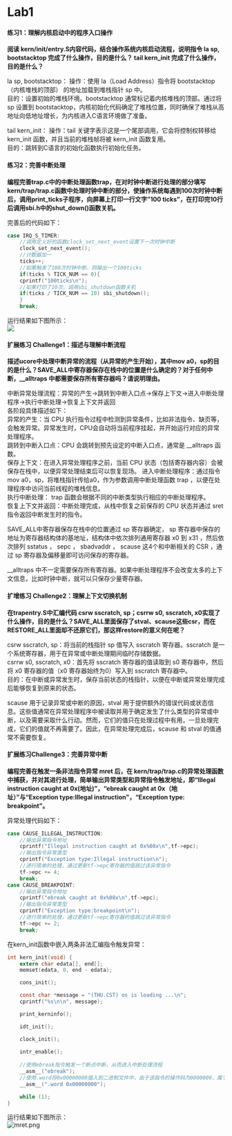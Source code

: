 # Lab1 
#### 练习1：理解内核启动中的程序入口操作
**阅读 kern/init/entry.S内容代码，结合操作系统内核启动流程，说明指令 la sp, bootstacktop 完成了什么操作，目的是什么？ tail kern_init 完成了什么操作，目的是什么？**

la sp, bootstacktop：
操作：使用 la（Load Address）指令将 bootstacktop（内核堆栈的顶部） 的地址加载到堆栈指针 sp 中。  
目的：设置初始的堆栈环境。bootstacktop 通常标记着内核堆栈的顶部。通过将 sp 设置到 bootstacktop，内核初始化代码确定了堆栈位置，同时确保了堆栈从高地址向低地址增长，为内核进入C语言环境做了准备。

tail kern_init：
操作：tail 关键字表示这是一个尾部调用，它会将控制权转移给 kern_init 函数，并且当前的堆栈帧将被 kern_init 函数复用。  
目的：跳转到C语言的初始化函数执行初始化任务。

#### 练习2：完善中断处理
**编程完善trap.c中的中断处理函数trap，在对时钟中断进行处理的部分填写kern/trap/trap.c函数中处理时钟中断的部分，使操作系统每遇到100次时钟中断后，调用print_ticks子程序，向屏幕上打印一行文字”100 ticks”，在打印完10行后调用sbi.h中的shut_down()函数关机。**

完善后的代码如下：  
```c
case IRQ_S_TIMER:
    //调用定义好的函数clock_set_next_event设置下一次时钟中断
    clock_set_next_event();
    //计数器加一
    ticks++;
    //如果触发了100次时钟中断，则输出一个100ticks
    if(ticks % TICK_NUM == 0){
    cprintf("100ticks\n");
    //如果打印了10次，调用sbi_shutdown函数关机
    if(ticks / TICK_NUM == 10) sbi_shutdown();
    }
    break;
```
运行结果如下图所示：  
![](https://github.com/zoygk/myimage/blob/main/NKUOS/Lab0%26Lab1/clock.png)  

#### 扩展练习 Challenge1：描述与理解中断流程
**描述ucore中处理中断异常的流程（从异常的产生开始），其中mov a0，sp的目的是什么？SAVE_ALL中寄存器保存在栈中的位置是什么确定的？对于任何中断，__alltraps 中都需要保存所有寄存器吗？请说明理由。**

中断异常处理流程：异常的产生->跳转到中断入口点->保存上下文->进入中断处理程序->执行中断处理->恢复上下文并返回  
各阶段具体描述如下：  
异常的产生：当 CPU 执行指令过程中检测到异常条件，比如非法指令、缺页等，会触发异常。异常发生时，CPU会自动将当前程序挂起，并开始运行对应的异常处理程序。  
跳转到中断入口点：CPU 会跳转到预先设定的中断入口点，通常是 __alltraps 函数。  
保存上下文：在进入异常处理程序之前，当前 CPU 状态（包括寄存器内容）会被保存在栈中，以便异常处理结束后可以恢复现场。
进入中断处理程序：通过指令mov a0，sp，将堆栈指针传给a0，作为参数调用中断处理函数 trap ，以便在处理程序中访问当前线程的堆栈信息。  
执行中断处理： trap 函数会根据不同的中断类型执行相应的中断处理程序。  
恢复上下文并返回：中断处理完成，从栈中恢复之前保存的 CPU 状态并通过 sret 指令返回中断发生时的指令。  
  
SAVE_ALL中寄存器保存在栈中的位置通过 sp 寄存器确定， sp 寄存器中保存的地址为寄存器结构体的基地址，结构体中依次排列通用寄存器 x0 到 x31 ，然后依次排列 sstatus ， sepc ， sbadvaddr ， scause 这4个和中断相关的 CSR ，通过 sp 寄存器及偏移量即可访问保存的寄存器。  
  
__alltraps 中不一定需要保存所有寄存器。如果中断处理程序不会改变太多的上下文信息，比如时钟中断，就可以只保存少量寄存器。

#### 扩增练习 Challenge2：理解上下文切换机制
**在trapentry.S中汇编代码 csrw sscratch, sp；csrrw s0, sscratch, x0实现了什么操作，目的是什么？SAVE_ALL里面保存了stval、scause这些csr，而在RESTORE_ALL里面却不还原它们，那这样restore的意义何在呢？**

csrw sscratch, sp：将当前的栈指针 sp 值写入 sscratch 寄存器。sscratch 是一个系统寄存器，用于在异常或中断处理期间临时存储数据。  
csrrw s0, sscratch, x0：首先将 sscratch 寄存器的值读取到 s0 寄存器中，然后将 x0 寄存器的值（x0 寄存器始终为0）写入到 sscratch 寄存器中。  
目的：在中断或异常发生时，保存当前状态的栈指针，以便在中断或异常处理完成后能够恢复到原来的状态。  
  
scause 用于记录异常或中断的原因，stval 用于提供额外的错误代码或状态信息。这些值通常在异常处理程序中被读取并用于确定发生了什么类型的异常或中断，以及需要采取什么行动。然而，它们的值只在处理过程中有用，一旦处理完成，它们的值就不再需要了。因此，在异常处理完成后，scause 和 stval 的值通常不需要恢复。

#### 扩展练习Challenge3：完善异常中断
**编程完善在触发一条非法指令异常 mret 后，在 kern/trap/trap.c的异常处理函数中捕获，并对其进行处理，简单输出异常类型和异常指令触发地址，即“Illegal instruction caught at 0x(地址)”，“ebreak caught at 0x（地址）”与“Exception type:Illegal instruction"，“Exception type: breakpoint”。**

异常处理代码如下：  
```c
case CAUSE_ILLEGAL_INSTRUCTION:
    //输出异常指令地址
    cprintf("Illegal instruction caught at 0x%08x\n",tf->epc);
    //输出指令异常类型
    cprintf("Exception type:Illegal instruction\n");
    //进行简单的处理，通过更新tf->epc寄存器的值跳过该异常指令
    tf->epc += 4;
    break;
case CAUSE_BREAKPOINT:
    //输出异常指令地址
    cprintf("ebreak caught at 0x%08x\n",tf->epc);
    //输出指令异常类型
    cprintf("Exception type:breakpoint\n");
    //进行简单的处理，通过更新tf->epc寄存器的值跳过该异常指令
    tf->epc += 2;
    break;
```
在kern_init函数中嵌入两条非法汇编指令触发异常：  
```c
int kern_init(void) {
    extern char edata[], end[];
    memset(edata, 0, end - edata);

    cons_init();

    const char *message = "(THU.CST) os is loading ...\n";
    cprintf("%s\n\n", message);

    print_kerninfo();

    idt_init();

    clock_init();
    
    intr_enable();
    
    //使用ebreak指令触发一个断点中断，从而进入中断处理流程
    __asm__("ebreak");
    //使用.word将0x00000000插入到二进制文件中，由于该指令的操作码为0000000，属于无效指令，从而触发中断，进入中断处理流程
    __asm__(".word 0x00000000");

    while (1);
}
```  
运行结果如下图所示：  
![mret.png](https://github.com/zoygk/myimage/blob/main/NKUOS/Lab0%26Lab1/mret.png)
